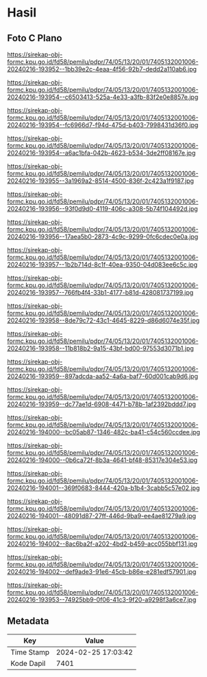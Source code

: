 # Hasil

## Foto C Plano

https://sirekap-obj-formc.kpu.go.id/fd58/pemilu/pdpr/74/05/13/20/01/7405132001006-20240216-193952--1bb39e2c-4eaa-4f56-92b7-dedd2a110ab6.jpg

https://sirekap-obj-formc.kpu.go.id/fd58/pemilu/pdpr/74/05/13/20/01/7405132001006-20240216-193954--c6503413-525a-4e33-a3fb-83f2e0e8857e.jpg

https://sirekap-obj-formc.kpu.go.id/fd58/pemilu/pdpr/74/05/13/20/01/7405132001006-20240216-193954--fc6966d7-f94d-475d-b403-7998431d36f0.jpg

https://sirekap-obj-formc.kpu.go.id/fd58/pemilu/pdpr/74/05/13/20/01/7405132001006-20240216-193954--a6ac1bfa-042b-4623-b534-3de2ff08167e.jpg

https://sirekap-obj-formc.kpu.go.id/fd58/pemilu/pdpr/74/05/13/20/01/7405132001006-20240216-193955--3a1969a2-8514-4500-836f-2c423a1f9187.jpg

https://sirekap-obj-formc.kpu.go.id/fd58/pemilu/pdpr/74/05/13/20/01/7405132001006-20240216-193956--93f0d9d0-4119-406c-a308-5b74f104492d.jpg

https://sirekap-obj-formc.kpu.go.id/fd58/pemilu/pdpr/74/05/13/20/01/7405132001006-20240216-193956--17aea5b0-2873-4c9c-9299-0fc6cdec0e0a.jpg

https://sirekap-obj-formc.kpu.go.id/fd58/pemilu/pdpr/74/05/13/20/01/7405132001006-20240216-193957--1b2b714d-8c1f-40ea-9350-04d083ee6c5c.jpg

https://sirekap-obj-formc.kpu.go.id/fd58/pemilu/pdpr/74/05/13/20/01/7405132001006-20240216-193957--766fb4f4-33b1-4177-b81d-428081737199.jpg

https://sirekap-obj-formc.kpu.go.id/fd58/pemilu/pdpr/74/05/13/20/01/7405132001006-20240216-193958--8de79c72-43c1-4645-8229-d86d6074e35f.jpg

https://sirekap-obj-formc.kpu.go.id/fd58/pemilu/pdpr/74/05/13/20/01/7405132001006-20240216-193958--11b818b2-9a15-43bf-bd00-97553d3071b1.jpg

https://sirekap-obj-formc.kpu.go.id/fd58/pemilu/pdpr/74/05/13/20/01/7405132001006-20240216-193959--897adcda-aa52-4a6a-baf7-60d001cab9d6.jpg

https://sirekap-obj-formc.kpu.go.id/fd58/pemilu/pdpr/74/05/13/20/01/7405132001006-20240216-193959--dc77ae1d-6908-4471-b78b-1af2392bddd7.jpg

https://sirekap-obj-formc.kpu.go.id/fd58/pemilu/pdpr/74/05/13/20/01/7405132001006-20240216-194000--bc05ab87-1346-482c-ba41-c54c560ccdee.jpg

https://sirekap-obj-formc.kpu.go.id/fd58/pemilu/pdpr/74/05/13/20/01/7405132001006-20240216-194000--0b6ca72f-8b3a-4641-bf48-85317e304e53.jpg

https://sirekap-obj-formc.kpu.go.id/fd58/pemilu/pdpr/74/05/13/20/01/7405132001006-20240216-194001--369f0683-8444-420a-b1b4-3cabb5c57e02.jpg

https://sirekap-obj-formc.kpu.go.id/fd58/pemilu/pdpr/74/05/13/20/01/7405132001006-20240216-194001--48091d87-27ff-446d-9ba9-ee4ae81279a9.jpg

https://sirekap-obj-formc.kpu.go.id/fd58/pemilu/pdpr/74/05/13/20/01/7405132001006-20240216-194002--8ac6ba2f-a202-4bd2-b459-acc055bbf131.jpg

https://sirekap-obj-formc.kpu.go.id/fd58/pemilu/pdpr/74/05/13/20/01/7405132001006-20240216-194002--def9ade3-91e6-45cb-b86e-e281edf57901.jpg

https://sirekap-obj-formc.kpu.go.id/fd58/pemilu/pdpr/74/05/13/20/01/7405132001006-20240216-193953--74925bb9-0f06-41c3-9f20-a9298f3a6ce7.jpg


## Metadata

| Key        | Value               |
| ---------- | ------------------- |
| Time Stamp | 2024-02-25 17:03:42 |
| Kode Dapil | 7401                |



